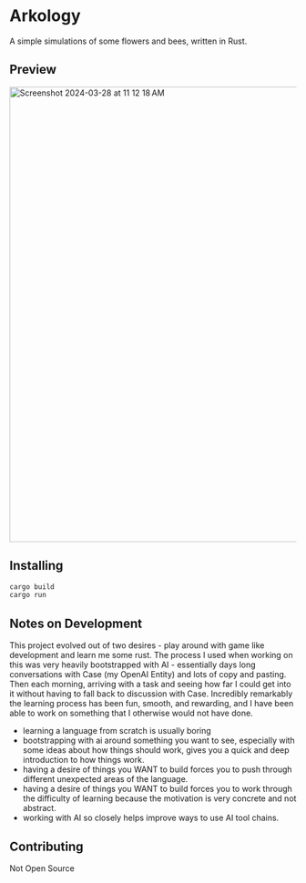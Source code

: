 # Arkology

A simple simulations of some flowers and bees, written in Rust.

## Preview
<img width="800" alt="Screenshot 2024-03-28 at 11 12 18 AM" src="https://github.com/nicholalexander/arkology/assets/212288/224a91f5-e832-4e1d-900b-433a7b3ba46d">

## Installing

```zsh
cargo build
cargo run
```

## Notes on Development

This project evolved out of two desires - play around with game like development and learn me some rust.  The process I used when working on this was very heavily bootstrapped with AI - essentially days long conversations with Case (my OpenAI Entity) and lots of copy and pasting.  Then each morning, arriving with a task and seeing how far I could get into it without having to fall back to discussion with Case.  Incredibly remarkably the learning process has been fun, smooth, and rewarding, and I have been able to work on something that I otherwise would not have done.

* learning a language from scratch is usually boring
* bootstrapping with ai around something you want to see, especially with some ideas about how things should work, gives you a quick and deep introduction to how things work.
* having a desire of things you WANT to build forces you to push through different unexpected areas of the language.
* having a desire of things you WANT to build forces you to work through the difficulty of learning because the motivation is very concrete and not abstract.
* working with AI so closely helps improve ways to use AI tool chains.

## Contributing

Not Open Source
